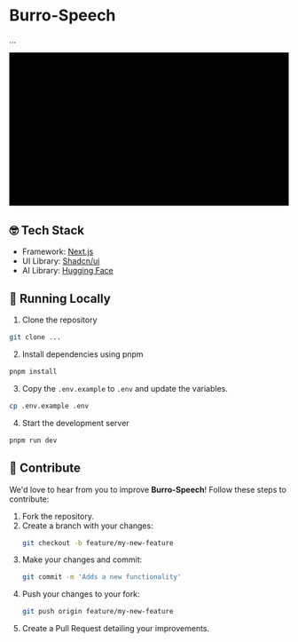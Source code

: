 # Burro-Speech

...

[![...](./public/images/screenshot.png)](https://burro-speech.vercel.app/)


## 🤓 Tech Stack

- Framework: [Next.js](https://nextjs.org/)
- UI Library: [Shadcn/ui](https://ui.shadcn.com/)
- AI Library: [Hugging Face](http://huggingface.co/)

## 🚀 Running Locally

1. Clone the repository
``` bash
git clone ...
```

2. Install dependencies using pnpm
``` bash
pnpm install
```

3. Copy the `.env.example` to `.env` and update the variables.
``` bash
cp .env.example .env
```

4. Start the development server
``` bash
pnpm run dev
```

## 🤝 Contribute

We'd love to hear from you to improve **Burro-Speech**! Follow these steps to contribute:

1. Fork the repository.
2. Create a branch with your changes:
   ```bash
   git checkout -b feature/my-new-feature
   ```
3. Make your changes and commit:
   ```bash
   git commit -m 'Adds a new functionality'
   ```
4. Push your changes to your fork:
   ```bash
   git push origin feature/my-new-feature
   ```
5. Create a Pull Request detailing your improvements.